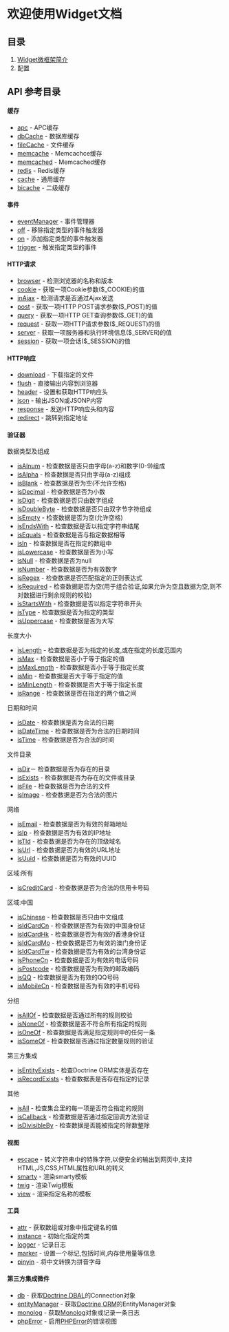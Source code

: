 欢迎使用Widget文档
==================
目录
------------
1. [Widget微框架简介](../../README.md)
2. 配置

API 参考目录
------------

#### 缓存
* [apc](api/apc.md) - APC缓存
* [dbCache](api/dbCache.md) - 数据库缓存
* [fileCache](api/fileCache.md) - 文件缓存
* [memcache](api/memcache.md) - Memcachce缓存
* [memcached](api/memcached.md) - Memcached缓存
* [redis](api/redis.md) - Redis缓存
* [cache](api/cache.md) - 通用缓存
* [bicache](api/bicache.md) - 二级缓存

#### 事件
* [eventManager](api/eventManager.md) - 事件管理器
* [off](api/off.md) - 移除指定类型的事件触发器
* [on](api/on.md) - 添加指定类型的事件触发器
* [trigger](api/trigger.md) - 触发指定类型的事件

#### HTTP请求
* [browser](api/browser.md) - 检测浏览器的名称和版本
* [cookie](api/cookie.md) - 获取一项Cookie参数($_COOKIE)的值
* [inAjax](api/inAjax.md) - 检测请求是否通过Ajax发送
* [post](api/post.md)  - 获取一项HTTP POST请求参数($_POST)的值
* [query](api/query.md) - 获取一项HTTP GET查询参数($_GET)的值
* [request](api/request.md) - 获取一项HTTP请求参数($_REQUEST)的值
* [server](api/server.md) - 获取一项服务器和执行环境信息($_SERVER)的值
* [session](api/session.md) - 获取一项会话($_SESSION)的值

#### HTTP响应
* [download](api/download.md) - 下载指定的文件
* [flush](api/flush.md) - 直接输出内容到浏览器
* [header](api/header.md) - 设置和获取HTTP响应头
* [json](api/json.md) - 输出JSON或JSONP内容
* [response](api/response.md) - 发送HTTP响应头和内容
* [redirect](api/redirect.md) - 跳转到指定地址

#### 验证器
数据类型及组成
* [isAlnum](api/isAlnum.md) - 检查数据是否只由字母(a-z)和数字(0-9)组成
* [isAlpha](api/isAlpha.md) - 检查数据是否只由字母(a-z)组成
* [isBlank](api/isBlank.md) - 检查数据是否为空(不允许空格)
* [isDecimal](api/isDecimal.md) - 检查数据是否为小数
* [isDigit](api/isDigit.md) - 检查数据是否只由数字组成
* [isDoubleByte](api/isDoubleByte.md) - 检查数据是否只由双字节字符组成
* [isEmpty](api/isEmpty.md) - 检查数据是否为空(允许空格)
* [isEndsWith](api/isEndsWith.md) - 检查数据是否以指定字符串结尾
* [isEquals](api/isEquals.md) - 检查数据是否与指定数据相等
* [isIn](api/isIn.md) - 检查数据是否在指定的数组中
* [isLowercase](api/isLowercase.md) - 检查数据是否为小写
* [isNull](api/isNull.md) - 检查数据是否为null
* [isNumber](api/isNumber.md) - 检查数据是否为有效数字
* [isRegex](api/isRegex.md) - 检查数据是否匹配指定的正则表达式
* [isRequired](api/isRequired.md) - 检查数据是否为空(用于组合验证,如果允许为空且数据为空,则不对数据进行剩余规则的校验)
* [isStartsWith](api/isStartsWith.md) - 检查数据是否以指定字符串开头
* [isType](api/isType.md) - 检查数据是否为指定的类型
* [isUppercase](api/isUppercase.md) - 检查数据是否为大写

长度大小
* [isLength](api/isLength.md) - 检查数据是否为指定的长度,或在指定的长度范围内
* [isMax](api/isMax.md) - 检查数据是否小于等于指定的值
* [isMaxLength](api/isMaxlength.md) - 检查数据是否小于等于指定长度
* [isMin](api/isMin.md) - 检查数据是否大于等于指定的值
* [isMinLength](api/isMinlength.md) - 检查数据是否大于等于指定长度
* [isRange](api/isRange.md) - 检查数据是否在指定的两个值之间

日期和时间
* [isDate](api/isDate.md) - 检查数据是否为合法的日期
* [isDateTime](api/isDatetime.md) - 检查数据是否为合法的日期时间
* [isTime](api/isTime) - 检查数据是否为合法的时间

文件目录
* [isDir](api/isDir.md)－ 检查数据是否为存在的目录
* [isExists](api/isExists.md) - 检查数据是否为存在的文件或目录
* [isFile](api/isFile.md) - 检查数据是否为合法的文件
* [isImage](api/isImage.md) - 检查数据是否为合法的图片

网络
* [isEmail](api/isEmail.md) - 检查数据是否为有效的邮箱地址
* [isIp](api/isIp.md) - 检查数据是否为有效的IP地址
* [isTld](api/isTld.md) - 检查数据是否为存在的顶级域名
* [isUrl](api/isUrl.md) - 检查数据是否为有效的URL地址
* [isUuid](api/isUuid.md) - 检查数据是否为有效的UUID

区域:所有
* [isCreditCard](api/isCreditcard.md) - 检查数据是否为合法的信用卡号码

区域:中国
* [isChinese](api/isChinese.md) - 检查数据是否只由中文组成
* [isIdCardCn](api/isIdCardCn.md) - 检查数据是否为有效的中国身份证
* [isIdCardHk](api/isIdCardHk.md) - 检查数据是否为有效的香港身份证
* [isIdCardMo](api/isIdCardMo.md) - 检查数据是否为有效的澳门身份证
* [isIdCardTw](api/isIdCardTw.md) - 检查数据是否为有效的台湾身份证
* [isPhoneCn](api/isPhoneCn.md) - 检查数据是否为有效的电话号码
* [isPostcode](api/isPostcode.md) - 检查数据是否为有效的邮政编码
* [isQQ](api/isQQ.md) - 检查数据是否为有效的QQ号码
* [isMobileCn](api/isMobileCn.md) - 检查数据是否为有效的手机号码

分组
* [isAllOf](api/isAllof.md) - 检查数据是否通过所有的规则校验
* [isNoneOf](api/isNoneof.md) - 检查数据是否不符合所有指定的规则
* [isOneOf](api/isOneof.md) - 检查数据是否满足指定规则中的任何一条
* [isSomeOf](api/isSomeof.md) - 检查数据是否通过指定数量规则的验证

第三方集成
* [isEntityExists](api/isEntityExists.md) - 检查Doctrine ORM实体是否存在
* [isRecordExists](api/isRecordExists.md) - 检查数据表是否存在指定的记录

其他
* [isAll](api/isAll.md) - 检查集合里的每一项是否符合指定的规则
* [isCallback](api/isCallback.md) - 检查数据是否通过指定回调方法验证
* [isDivisibleBy](api/isDivisibleby.md) - 检查数据是否能被指定的除数整除

#### 视图
* [escape](api/escape.md) - 转义字符串中的特殊字符,以便安全的输出到网页中,支持HTML,JS,CSS,HTML属性和URL的转义
* [smarty](api/smarty.md) - 渲染smarty模板
* [twig](api/twig.md) - 渲染Twig模板
* [view](api/view.md) - 渲染指定名称的模板

#### 工具
* [attr](api/attr.md) - 获取数组或对象中指定键名的值
* [instance](api/instance.md) - 初始化指定的类
* [logger](api/logger.md) - 记录日志
* [marker](api/marker.md) - 设置一个标记,包括时间,内存使用量等信息
* [pinyin](api/pinyin.md) - 将中文转换为拼音字母

#### 第三方集成微件
* [db](api/db.md) - 获取[Doctrine DBAL](https://github.com/doctrine/dbal)的Connection对象
* [entityManager](api/entityManager.md) - 获取[Doctrine ORM](https://github.com/doctrine/doctrine2)的EntityManager对象
* [monolog](api/monolog.md) - 获取[Monolog](https://github.com/Seldaek/monolog)对象或记录一条日志
* [phpError](api/phpError.md) - 启用[PHPError](http://phperror.net/)的错误视图
